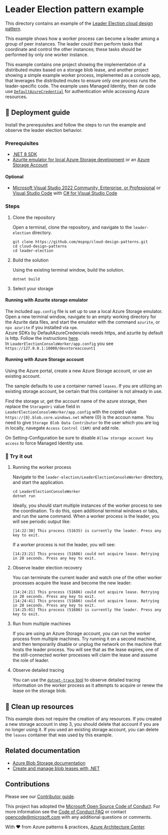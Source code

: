 ﻿# Leader Election pattern example

This directory contains an example of the [Leader Election cloud design pattern](https://learn.microsoft.com/azure/architecture/patterns/leader-election).

This example shows how a worker process can become a leader among a group of peer instances. The leader could then perform tasks that coordinate and control the other instances; these tasks should be performed by only one worker instance.

This example contains one project showing the implementation of a distributed mutex based on a storage blob lease, and another project showing a simple example worker process, implemented as a console app, that leverages the distributed mutex to ensure only one process runs the leader-specific code.
The example uses Managed Identity, then de code use [`DefaultAzureCredential`](https://learn.microsoft.com/dotnet/azure/sdk/authentication/#defaultazurecredential) for authentication while accessing Azure resources.

## :rocket: Deployment guide

Install the prerequisites and follow the steps to run the example and observe the leader election behavior.

### Prerequisites

- [.NET 8 SDK](https://dotnet.microsoft.com/download/dotnet/8.0)
- [Azurite emulator for local Azure Storage development](https://learn.microsoft.com/azure/storage/common/storage-use-azurite) or an [Azure Storage Account](https://learn.microsoft.com/azure/storage/common/storage-account-create)

#### Optional

- [Microsoft Visual Studio 2022 Community, Enterprise, or Professional](https://visualstudio.microsoft.com/) or [Visual Studio Code](https://code.visualstudio.com/) with [C# for Visual Studio Code](https://marketplace.visualstudio.com/items?itemName=ms-dotnettools.csharp)

### Steps

1. Clone the repository

   Open a terminal, clone the repository, and navigate to the `leader-election` directory.

   ```shell
   git clone https://github.com/mspnp/cloud-design-patterns.git
   cd cloud-design-patterns
   cd leader-election
   ```

1. Build the solution

   Using the existing terminal window, build the solution.

   ```shell
   dotnet build
   ```

1. Select your storage

#### Running with Azurite storage emulator

   The included `app.config` file is set up to use a local Azure Storage emulator. Open a new terminal window, navigate to an empty working directory for the Azurite data files, and start the emulator with the command `azurite`, or `npx azurite` if you installed via `npm`.  
   Azure SDKs by DefaultAzureCredencials needs https, and azurite by default is http. Follow the instructions [here](https://learn.microsoft.com/azure/storage/common/storage-use-azurite?tabs=visual-studio%2Cblob-storage#azure-sdks).  
   In `LeaderElectionConsoleWorker/app.config` you see `https://127.0.0.1:10000/devstoreaccount1`

#### Running with Azure Storage account

   Using the Azure portal, create a new Azure Storage account, or use an existing account.

   The sample defaults to use a container named `leases`. If you are utilizing an existing storage account, be certain that this container is not already in use.

   Find the storage ur, get the account name of the azure storage, then replace the `StorageUri` value field in `LeaderElectionConsoleWorker/app.config` with the copied value `https://{0}.blob.core.windows.net` where {0} is the accoun name. You need to give `Storage Blob Data Contributor` to the user which you are log in locally, navegate `Access Control (IAM)` and add role.

   On Setting-Configuration be sure to disable `Allow storage account key access` to force Managed Identity use.

### :checkered_flag: Try it out

1. Running the worker process

   Navigate to the `leader-election/LeaderElectionConsoleWorker` directory, and start the application.

   ```shell
   cd LeaderElectionConsoleWorker
   dotnet run
   ```

   Ideally, you should start multiple instances of the worker process to see the coordination. To do this, open additional terminal windows or tabs, and run the same command. When a worker process is the leader, you will see periodic output like:

   ```output
   [14:22:30] This process (51635) is currently the leader. Press any key to exit.
   ```

   If a worker process is not the leader, you will see:

   ```output
   [14:23:21] This process (51686) could not acquire lease. Retrying in 20 seconds. Press any key to exit.
   ```

1. Observe leader election recovery

   You can terminate the current leader and watch one of the other worker processes acquire the lease and become the new leader:

   ```output
   [14:24:21] This process (51686) could not acquire lease. Retrying in 20 seconds. Press any key to exit.
   [14:24:41] This process (51686) could not acquire lease. Retrying in 20 seconds. Press any key to exit.
   [14:25:01] This process (51686) is currently the leader. Press any key to exit.
   ```

1. Run from multiple machines

   If you are using an Azure Storage account, you can run the worker process from multiple machines. Try running it on a second machine, and then temporarily disable or unplug the network on the machine that hosts the leader process. You will see that as the lease expires, one of the still-connected worker processes will claim the lease and assume the role of leader.

1. Observe detailed tracing

   You can use the [`dotnet-trace` tool](https://learn.microsoft.com/dotnet/core/diagnostics/dotnet-trace) to observe detailed tracing information on the worker process as it attempts to acquire or renew the lease on the storage blob.

## :broom: Clean up resources

This example does not require the creation of any resources. If you created a new storage account in step 3, you should delete that account if you are no longer using it. If you used an existing storage account, you can delete the `leases` container that was used by this example.

## Related documentation

- [Azure Blob Storage documentation](https://learn.microsoft.com/azure/storage/blobs/storage-blobs-introduction)
- [Create and manage blob leases with .NET](https://learn.microsoft.com/azure/storage/blobs/storage-blob-lease)

## Contributions

Please see our [Contributor guide](../CONTRIBUTING.md).

This project has adopted the [Microsoft Open Source Code of Conduct](https://opensource.microsoft.com/codeofconduct/). For more information see the [Code of Conduct FAQ](https://opensource.microsoft.com/codeofconduct/faq/) or contact <opencode@microsoft.com> with any additional questions or comments.

With :heart: from Azure patterns & practices, [Azure Architecture Center](https://azure.com/architecture).
